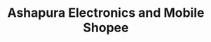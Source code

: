 ---
title: "Ashapura Electronics and Mobile Shopee"
url: /bavdhan-budruk/ashapura-electronics-and-mobile-shopee/
shop: Elektronik
---